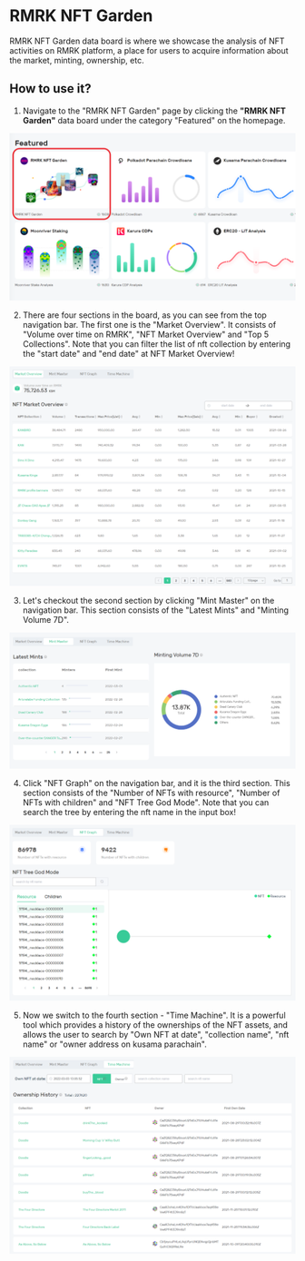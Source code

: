 # RMRK NFT Garden

RMRK NFT Garden data board is where we showcase the analysis of NFT activities on RMRK platform, a place for users to acquire information about the market, minting, ownership, etc.

## How to use it?

1. Navigate to the "RMRK NFT Garden" page by clicking the **"RMRK NFT Garden"** data board under the category "Featured" on the homepage.

![](<../.gitbook/assets/rmrk-nft-garden-0.png>)

2. There are four sections in the board, as you can see from the top navigation bar. The first one is the "Market Overview". It consists of "Volume over time on RMRK", "NFT Market Overview" and "Top 5 Collections". Note that you can filter the list of nft collection by entering the "start date" and "end date" at NFT Market Overview!

![](<../.gitbook/assets/rmrk-nft-garden-1.png>)

3. Let's checkout the second section by clicking "Mint Master" on the navigation bar. This section consists of the "Latest Mints" and "Minting Volume 7D".

![](<../.gitbook/assets/rmrk-nft-garden-2.png>)

4. Click "NFT Graph" on the navigation bar, and it is the third section. This section consists of the "Number of NFTs with resource", "Number of NFTs with children" and "NFT Tree God Mode". Note that you can search the tree by entering the nft name in the input box!

![](<../.gitbook/assets/rmrk-nft-garden-3.png>)

5. Now we switch to the fourth section - "Time Machine". It is a powerful tool which provides a history of the ownerships of the NFT assets, and allows the user to search by "Own NFT at date", "collection name", "nft name" or "owner address on kusama parachain".

![](<../.gitbook/assets/rmrk-nft-garden-4.png>)
